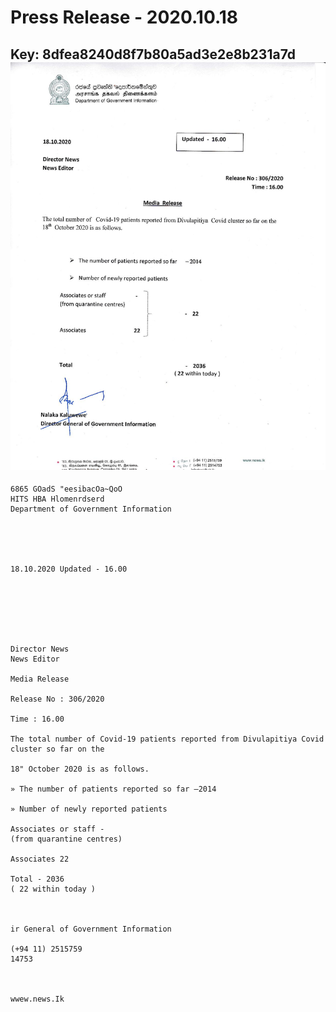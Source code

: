 # Press Release - 2020.10.18 
Key: 8dfea8240d8f7b80a5ad3e2e8b231a7d 
![img](img/8dfea8240d8f7b80a5ad3e2e8b231a7d.jpg)
---
```
6865 GOadS "eesibacOa~QoO
HITS HBA Hlomenrdserd
Department of Government Information

 

 

18.10.2020 Updated - 16.00

 

 

 

Director News
News Editor

Media Release

Release No : 306/2020

Time : 16.00

The total number of Covid-19 patients reported from Divulapitiya Covid cluster so far on the

18" October 2020 is as follows.

» The number of patients reported so far —2014

» Number of newly reported patients

Associates or staff -
(from quarantine centres)

Associates 22

Total - 2036
( 22 within today )

   

ir General of Government Information

(+94 11) 2515759
14753

    

wwew.news.Ik

```
